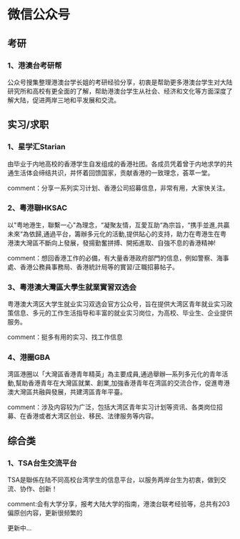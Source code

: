 # 微信公众号

## **考研**

### **1、港澳台考研帮**

公众号搜集整理港澳台学长姐的考研经验分享，初衷是帮助更多港澳台学生对大陆研究所和高校有更全面的了解，帮助港澳台学生从社会、经济和文化等方面深度了解大陆，促进两岸三地和平发展和交流。



## **实习/求职**&#x20;

### 1、**星学汇Starian**

由毕业于内地高校的香港学生自发组成的香港社团。各成员凭着曾于内地求学的共通生活体会缔结共识，并怀着回馈国家，贡献香港的一致理念，荟萃一堂。

comment：分享一系列实习计划、香港公司招募信息，非常有用，大家快关注。

### **2、粵港聯HKSAC**

以"粤地港生，聯繫一心"為理念，“凝聚友情，互愛互助“為宗旨，“携手並進,共贏未來“為依歸,通過平台，籌辦多元化的活動,提供貼心的支持，助力在粤港生在粤港澳大灣區不斷向上發展，發揚勤奮拼搏、開拓進取、自強不息的香港精神!

comment：想回香港工作的必備，有大量香港政府部門的信息，例如警察、海事處、香港公務員事務局、香港統計局等的實習/正職招募帖子。

### **3、粵港澳大灣區大學生就業實習双选会**

粤港澳大湾区大学生就业实习双选会官方公众号，旨在提供大湾区青年就业实习政策信息、多元的工作生活指导和丰富的就业实习岗位，为高校、毕业生、企业提供服务。

comment：挺多有用的实习、找工作信息

### **4、港圈GBA**

湾區港圈以「大灣區香港青年精英」為主要成員,通過舉辦—系列多元化的青年活動,幫助香港青年在大灣區就業、創業,加強香港青年在湾區的交流合作，促進粤港澳大灣區共融與發展，共建湾區青年平臺。

comment：涉及内容较为广泛，包括大湾区青年实习计划等资讯、各类岗位招募、在香港或者大湾区创业、移民、法律服务等内容。



## **综合类**

### **1、TSA台生交流平台**

TSA是聯係在陆不同高校台湾学生的信息平台，以服务两岸台生为初衷，做到交流、协作、创新！

comment:会有大学分享，报考大陆大学的指南，港澳台联考经验等，总共有203偏原创内容，更新很频繁的



更新中...





